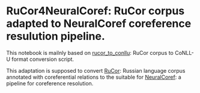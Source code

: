 # RuCor4NeuralCoref: RuCor corpus adapted to NeuralCoref coreference resulution pipeline.

This notebook is mailnly based on [rucor_to_conllu](https://github.com/fostroll/rucor_to_conllu): RuCor corpus to CoNLL-U format conversion script.

This adaptation is supposed to convert [RuCor](http://rucoref.maimbava.net/): Russian language corpus annotated with coreferential relations
to the suitable for [NeuralCoref](https://github.com/huggingface/neuralcoref): a pipeline for coreference resolution.
